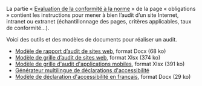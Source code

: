 La partie « [Evaluation de la conformité à la norme](../obligations.html#Évaluation-de-la-conformité-à-la-norme-de-référence) » de la page « obligations » contient les instructions pour mener à bien l’audit d’un site Internet, intranet ou extranet (échantillonnage des pages, critères applicables, taux de conformité…). 

Voici des outils et des modèles de documents pour réaliser un audit.
* [Modèle de rapport d’audit de sites web](../raweb1/files/raweb1-lu-modele-rapport-audit.docx), format Docx (68 ko)
* [Modèle de grille d’audit de sites web](../raweb1/files/raweb1-lu-modele-grille-audit.xlsx), format Xlsx (374 ko)
* [Modèle de grille d'audit d'applications mobiles](../files/modele-grille-audit-appli-mobiles.xlsx), format Xlsx (391 ko)
* [Générateur multilingue de déclarations d'accessibilité](./decla.html)
* [Modèle de déclaration d'accessibilité en français](../files/template-decla-fr.docx), format Docx (29 ko) 
